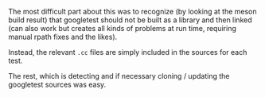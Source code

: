 The most difficult part about this was to recognize (by looking at the meson build result) that
googletest should not be built as a library and then linked
(can also work but creates all kinds of problems at run time, requiring manual rpath fixes and the likes).

Instead, the relevant `.cc` files are simply included in the sources for each test.

The rest, which is detecting and if necessary cloning / updating the googletest sources was easy.
